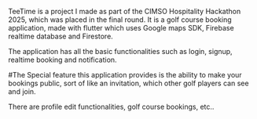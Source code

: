 TeeTime is a project I made as part of the CIMSO Hospitality Hackathon 2025, which was placed in the final round. 
It is a golf course booking application, made with flutter which uses Google maps SDK, Firebase realtime database and Firestore.

The application has all the basic functionalities such as login, signup, realtime booking and notification.

#The Special feature this application provides is the ability to make your bookings public, sort of like an invitation, which other golf players can see and join. 

There are profile edit functionalities, golf course bookings, etc..
